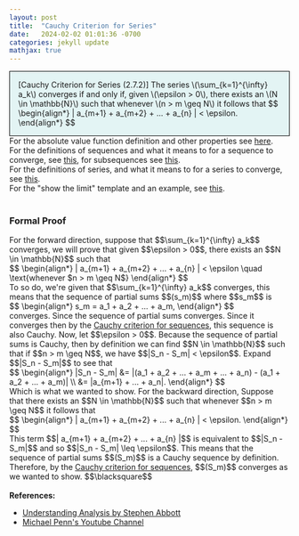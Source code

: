 ```yaml
---
layout: post
title:  "Cauchy Criterion for Series"
date:   2024-02-02 01:01:36 -0700
categories: jekyll update
mathjax: true
---
```

<div style="background-color: #E3F4F4; padding: 15px 15px 15px 15px; border:1px solid black;">
  [Cauchy Criterion for Series (2.7.2)] The series \(\sum_{k=1}^{\infty} a_k\) converges if and only if, given \(\epsilon > 0\), there exists an \(N \in \mathbb{N}\) such that whenever \(n > m \geq N\) it follows that
  $$
  \begin{align*}
	  | a_{m+1} + a_{m+2} + ... + a_{n} | <  \epsilon.
  \end{align*}
  $$
</div>
<!------------------------------------------------------------------------------------>
For the absolute value function definition and other properties see <a href="https://strncat.github.io/jekyll/update/2024/05/26/analysis-absolute-value-properties.html">here</a>.
<br>
For the definitions of sequences and what it means to for a sequence to converge, see <a href="https://strncat.github.io/jekyll/update/2024/05/21/analysis-seq-definitions.html">this</a>, for subsequences see <a href="https://strncat.github.io/jekyll/update/2024/02/10/analysis-seq-subsequences.html">this</a>.
<br>
For the definitions of series, and what it means to for a series to converge, see <a href="https://strncat.github.io/jekyll/update/2024/06/10/analysis-series-definitions.html">this</a>.
<br>
For the "show the limit" template and an example, see <a href="https://strncat.github.io/jekyll/update/2024/05/12/analysis-seq-limit-template.html">this</a>.
<br> 
<br>
<!------------------------------------------------------------------------------------>
<h3>Formal Proof</h3>
For the forward direction, suppose that $$\sum_{k=1}^{\infty} a_k$$ converges, we will prove that given $$\epsilon > 0$$, there exists an $$N \in \mathbb{N}$$ such that
<div>
$$
\begin{align*}
| a_{m+1} + a_{m+2} + ... + a_{n} | <  \epsilon \quad \text{whenever $n > m \geq N$}
\end{align*}
$$
</div>
To so do, we're given that $$\sum_{k=1}^{\infty} a_k$$ converges, this means that the sequence of partial sums $$(s_m)$$ where $$s_m$$ is
<div>
$$
\begin{align*}
s_m = a_1 + a_2 + ... + a_m,
\end{align*}
$$
</div>
converges. Since the sequence of partial sums converges. Since it converges then by the <a href="https://strncat.github.io/jekyll/update/2024/06/18/analysis-seq-cauchy-critertion.html">Cauchy criterion for sequences</a>, this sequence is also Cauchy. Now, let $$\epsilon > 0$$. Because the sequence of partial sums is Cauchy, then by definition we can find  $$N \in \mathbb{N}$$ such that if $$n > m \geq N$$, we have $$|S_n - S_m| < \epsilon$$. Expand $$|S_n - S_m|$$ to see that
<div>
$$
\begin{align*}
|S_n - S_m| &= |(a_1 + a_2 + ... + a_m + ... + a_n) - (a_1 + a_2 + ... + a_m)| \\
&= |a_{m+1} + ... + a_n|.
\end{align*}
$$
</div>
Which is what we wanted to show. For the backward direction, Suppose that there exists an $$N \in \mathbb{N}$$ such that whenever $$n > m \geq N$$ it follows that
<div>
$$
\begin{align*}
    | a_{m+1} + a_{m+2} + ... + a_{n} | <  \epsilon.
\end{align*}
$$
</div>
This term $$| a_{m+1} + a_{m+2} + ... + a_{n} |$$ is equivalent to $$|S_n - S_m|$$ and so $$|S_n - S_m| \leq \epsilon$$. This means that the sequence of partial sums $$(S_m)$$ is a Cauchy sequence by definition. Therefore, by the <a href="https://strncat.github.io/jekyll/update/2024/06/18/analysis-seq-cauchy-critertion.html">Cauchy criterion for sequences</a>, $$(S_m)$$ converges as we wanted to show. $$\blacksquare$$
<br>
<br>
<!------------------------------------------------------------------------------------>
<b>References:</b>
<ul>
<li><a href="https://www.amazon.com/Understanding-Analysis-Undergraduate-Texts-Mathematics/dp/1493927116">Understanding Analysis by Stephen Abbott</a></li>
<li><a href="https://www.youtube.com/watch?v=wTq6HI9w4n8">Michael Penn's Youtube Channel</a></li>
</ul>